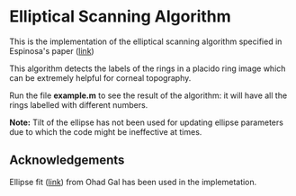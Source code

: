 # Elliptical Scanning Algorithm

This is the implementation of the elliptical scanning algorithm specified in Espinosa's paper ([link](https://rua.ua.es/dspace/bitstream/10045/25887/1/espinosa_et_al.pdf))

This algorithm detects the labels of the rings in a placido ring image which can be extremely helpful for corneal topography. 

Run the file **example.m** to see the result of the algorithm: it will have all the rings labelled with different numbers.

**Note:** Tilt of the ellipse has not been used for updating ellipse parameters due to which the code might be ineffective at times.

## Acknowledgements

Ellipse fit ([link](https://in.mathworks.com/matlabcentral/fileexchange/3215-fit-ellipse)) from Ohad Gal has been used in the implemetation.

